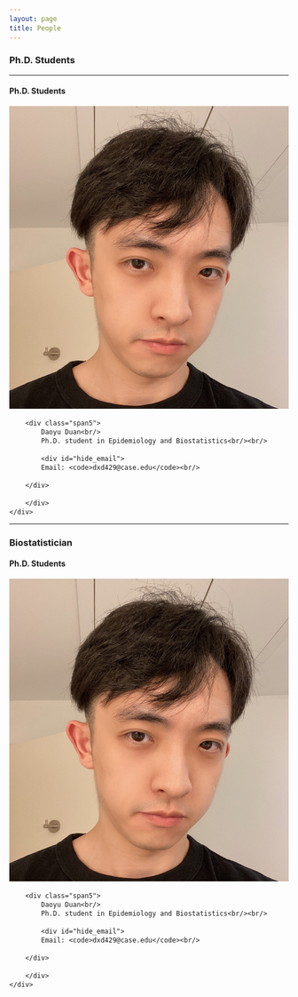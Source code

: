 ```yaml
---
layout: page
title: People
---
```

### Ph.D. Students
---


<div class="container">

<h4><a name="contact"></a>Ph.D. Students</h4>

  <div class="row-fluid">
     <div class="span2">
        <a href="./assets/pics/DD.JPG">
            <img src="./assets/pics/DD.JPG"
                  title="Daoyu Duan" alt="Daoyu Duan"/></a>
        	</div>

    

  
    
        <div class="span5">
            Daoyu Duan<br/>
            Ph.D. student in Epidemiology and Biostatistics<br/><br/>

            <div id="hide_email">
            Email: <code>dxd429@case.edu</code><br/>
      
        </div>
       
        </div>
    </div>
</div>

---

### Biostatistician

<div class="container">

<h4><a name="contact"></a>Ph.D. Students</h4>

  <div class="row-fluid">
     <div class="span2">
        <a href="./assets/pics/DD.JPG">
            <img src="./assets/pics/DD.JPG"
                  title="Daoyu Duan" alt="Daoyu Duan"/></a>
        	</div>

    

  
    
        <div class="span5">
            Daoyu Duan<br/>
            Ph.D. student in Epidemiology and Biostatistics<br/><br/>

            <div id="hide_email">
            Email: <code>dxd429@case.edu</code><br/>
      
        </div>
       
        </div>
    </div>
</div>